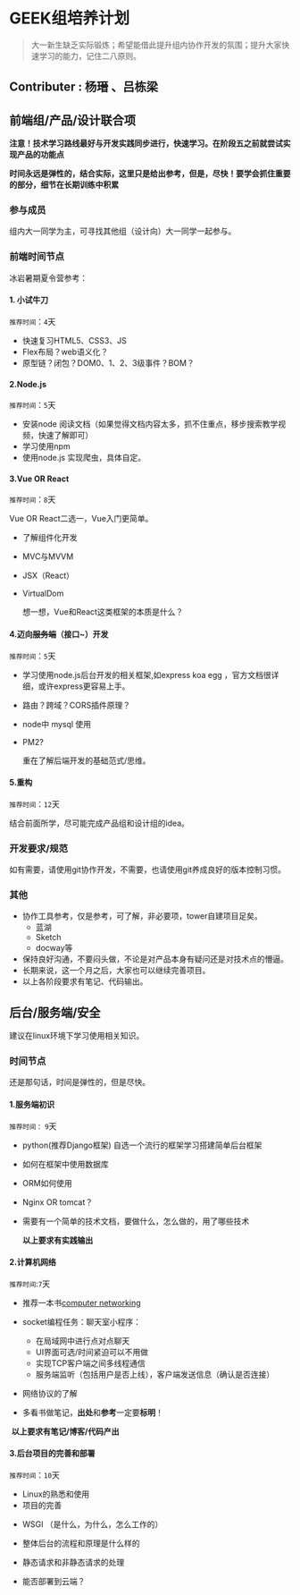 # GEEK组培养计划

> 大一新生缺乏实际锻炼；希望能借此提升组内协作开发的氛围；提升大家快速学习的能力，记住二八原则。

## Contributer : 杨瑨 、吕栋梁

## 前端组/产品/设计联合项

<strong>注意！技术学习路线最好与开发实践同步进行，快速学习。在阶段五之前就尝试实现产品的功能点</strong>

<strong>时间永远是弹性的，结合实际，这里只是给出参考，但是，尽快！要学会抓住重要的部分，细节在长期训练中积累</strong>

### 参与成员

组内大一同学为主，可寻找其他组（设计向）大一同学一起参与。

### 前端时间节点

冰岩暑期夏令营参考：

#### 1. 小试牛刀

`推荐时间`：`4`天

- 快速复习HTML5、CSS3、JS
- Flex布局？web语义化？
- 原型链？闭包？DOM0、1、2、3级事件？BOM？

#### 2.Node.js

`推荐时间`：`5`天

- 安装node 阅读文档（如果觉得文档内容太多，抓不住重点，移步搜索教学视频，快速了解即可）
- 学习使用npm
- 使用node.js 实现爬虫，具体自定。

#### 3.Vue OR React

`推荐时间`：`8`天

Vue OR React二选一，Vue入门更简单。

- 了解组件化开发

- MVC与MVVM

- JSX（React）

- VirtualDom

  想一想，Vue和React这类框架的本质是什么？

#### 4.迈向~~服务端~~（接口~）开发

`推荐时间`：`5`天

- 学习使用node.js后台开发的相关框架,如express koa egg ，官方文档很详细，或许express更容易上手。

- 路由？跨域？CORS插件原理？

- node中 mysql 使用

- PM2?

  重在了解后端开发的基础范式/思维。

#### 5.重构

`推荐时间`：`12`天

结合前面所学，尽可能完成产品组和设计组的idea。

### 开发要求/规范

如有需要，请使用git协作开发，不需要，也请使用git养成良好的版本控制习惯。

### 其他

- 协作工具参考，仅是参考，可了解，非必要项，tower自建项目足矣。
  - 蓝湖
  - Sketch
  - docway等
- 保持良好沟通，不要闷头做，不论是对产品本身有疑问还是对技术点的懵逼。
- 长期来说，这一个月之后，大家也可以继续完善项目。
- 以上各阶段要求有笔记、代码输出。

## 后台/服务端/安全

建议在linux环境下学习使用相关知识。

### 时间节点

还是那句话，时间是弹性的，但是尽快。

#### 1.服务端初识

`推荐时间：`  `9`天

- python(推荐Django框架) 自选一个流行的框架学习搭建简单后台框架

- 如何在框架中使用数据库

- ORM如何使用

- Nginx OR tomcat？

- 需要有一个简单的技术文档，要做什么，怎么做的，用了哪些技术

  **以上要求有实践输出**

#### 2.计算机网络

`推荐时间`:`7`天

* 推荐一本书[computer networking](https://book.douban.com/subject/10573157/)
* socket编程任务：聊天室小程序：
  * 在局域网中进行点对点聊天
  * UI界面可选/时间紧迫可以不用做
  * 实现TCP客户端之间多线程通信
  * 服务端监听（包括用户是否上线），客户端发送信息（确认是否连接）
* 网络协议的了解

* 多看书做笔记，**出处**和**参考**一定要**标明**！

​        **以上要求有笔记/博客/代码产出**

#### 3.后台项目的完善和部署

`推荐时间`：`10`天

* Linux的熟悉和使用
* 项目的完善

- WSGI （是什么，为什么，怎么工作的）

- 整体后台的流程和原理是什么样的

- 静态请求和非静态请求的处理

- 能否部署到云端？

  